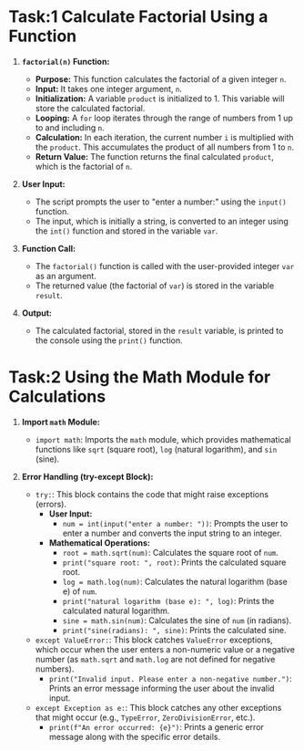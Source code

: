# Task:1 Calculate Factorial Using a Function 
1.  **`factorial(n)` Function:**
    * **Purpose:** This function calculates the factorial of a given integer `n`.
    * **Input:** It takes one integer argument, `n`.
    * **Initialization:** A variable `product` is initialized to 1. This variable will store the calculated factorial.
    * **Looping:** A `for` loop iterates through the range of numbers from 1 up to and including `n`.
    * **Calculation:** In each iteration, the current number `i` is multiplied with the `product`. This accumulates the product of all numbers from 1 to `n`.
    * **Return Value:** The function returns the final calculated `product`, which is the factorial of `n`.

2.  **User Input:**
    * The script prompts the user to "enter a number:" using the `input()` function.
    * The input, which is initially a string, is converted to an integer using the `int()` function and stored in the variable `var`.

3.  **Function Call:**
    * The `factorial()` function is called with the user-provided integer `var` as an argument.
    * The returned value (the factorial of `var`) is stored in the variable `result`.

4.  **Output:**
    * The calculated factorial, stored in the `result` variable, is printed to the console using the `print()` function.

# Task:2 Using the Math Module for Calculations
1.  **Import `math` Module:**
    * `import math`: Imports the `math` module, which provides mathematical functions like `sqrt` (square root), `log` (natural logarithm), and `sin` (sine).

2.  **Error Handling (try-except Block):**
    * `try:`: This block contains the code that might raise exceptions (errors).
        * **User Input:**
            * `num = int(input("enter a number: "))`: Prompts the user to enter a number and converts the input string to an integer.
        * **Mathematical Operations:**
            * `root = math.sqrt(num)`: Calculates the square root of `num`.
            * `print("square root: ", root)`: Prints the calculated square root.
            * `log = math.log(num)`: Calculates the natural logarithm (base e) of `num`.
            * `print("natural logarithm (base e): ", log)`: Prints the calculated natural logarithm.
            * `sine = math.sin(num)`: Calculates the sine of `num` (in radians).
            * `print("sine(radians): ", sine)`: Prints the calculated sine.
    * `except ValueError:`: This block catches `ValueError` exceptions, which occur when the user enters a non-numeric value or a negative number (as `math.sqrt` and `math.log` are not defined for negative numbers).
        * `print("Invalid input. Please enter a non-negative number.")`: Prints an error message informing the user about the invalid input.
    * `except Exception as e:`: This block catches any other exceptions that might occur (e.g., `TypeError`, `ZeroDivisionError`, etc.).
        * `print(f"An error occurred: {e}")`: Prints a generic error message along with the specific error details.


